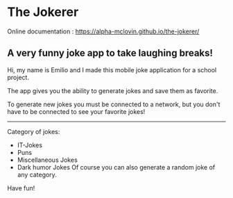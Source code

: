 # The Jokerer
Online documentation : https://alpha-mclovin.github.io/the-jokerer/

## A very funny joke app to take laughing breaks!

Hi, my name is Emilio and I made this mobile joke application for a school project.

The app gives you the ability to generate jokes and save them as favorite.

To generate new jokes you must be connected to a network, but you don't have to be connected to see your favorite jokes!

-------------

Category of jokes:
* IT-Jokes
* Puns
* Miscellaneous Jokes
* Dark humor Jokes
Of course you can also generate a random joke of any category.

Have fun!

